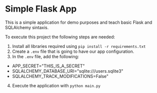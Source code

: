 # Simple Flask App
This is a simple application for demo purposes and teach basic Flask and SQLAlchemy sintaxis.

To execute this project the following steps are needed:
1. Install all libraries required using `pip install -r requirements.txt`
2. Create a `.env` file that is going to have our app configuration.
3. In the `.env` file, add the following:
* APP_SECRET="THIS_IS_A_SECRET"
* SQLALCHEMY_DATABASE_URI="sqlite:///users.sqlite3"
* SQLALCHEMY_TRACK_MODIFICATIONS=False"
4. Execute the application with `python main.py`